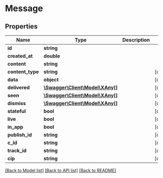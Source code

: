 # Message

## Properties
Name | Type | Description | Notes
------------ | ------------- | ------------- | -------------
**id** | **string** |  | 
**created_at** | **double** |  | 
**content** | **string** |  | 
**content_type** | **string** |  | [optional] 
**data** | **object** |  | [optional] 
**delivered** | [**\Swagger\Client\Model\XAny[]**](XAny.md) |  | [optional] 
**seen** | [**\Swagger\Client\Model\XAny[]**](XAny.md) |  | [optional] 
**dismiss** | [**\Swagger\Client\Model\XAny[]**](XAny.md) |  | [optional] 
**stateful** | **bool** |  | [optional] 
**live** | **bool** |  | [optional] 
**in_app** | **bool** |  | [optional] 
**publish_id** | **string** |  | [optional] 
**c_id** | **string** |  | [optional] 
**track_id** | **string** |  | [optional] 
**cip** | **string** |  | [optional] 

[[Back to Model list]](../README.md#documentation-for-models) [[Back to API list]](../README.md#documentation-for-api-endpoints) [[Back to README]](../README.md)


